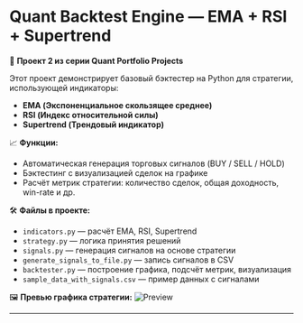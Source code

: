 # Quant Backtest Engine — EMA + RSI + Supertrend

💼 **Проект 2 из серии Quant Portfolio Projects**

Этот проект демонстрирует базовый бэктестер на Python для стратегии, использующей индикаторы:
- **EMA (Экспоненциальное скользящее среднее)**
- **RSI (Индекс относительной силы)**
- **Supertrend (Трендовый индикатор)**

📈 **Функции:**
- Автоматическая генерация торговых сигналов (BUY / SELL / HOLD)
- Бэктестинг с визуализацией сделок на графике
- Расчёт метрик стратегии: количество сделок, общая доходность, win-rate и др.

🛠 **Файлы в проекте:**
- `indicators.py` — расчёт EMA, RSI, Supertrend
- `strategy.py` — логика принятия решений
- `signals.py` — генерация сигналов на основе стратегии
- `generate_signals_to_file.py` — запись сигналов в CSV
- `backtester.py` — построение графика, подсчёт метрик, визуализация
- `sample_data_with_signals.csv` — пример данных с сигналами

🖼 **Превью графика стратегии:**
![Preview](preview_backtest_project.png)

---
